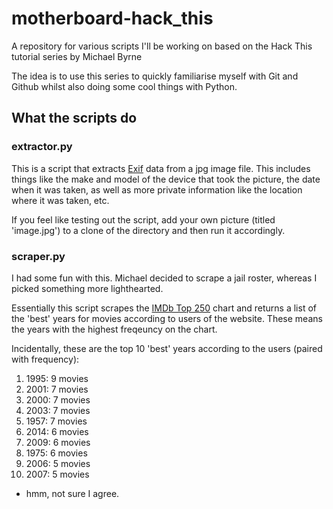 # motherboard-hack_this
A repository for various scripts I'll be working on based on the Hack This tutorial series by Michael Byrne

The idea is to use this series to quickly familiarise myself with Git and Github whilst also doing some cool things with Python.

<h2>What the scripts do</h2>
<h3>extractor.py</h3>
This is a script that extracts <a href="https://en.wikipedia.org/wiki/Exif">Exif</a> data from a jpg image file. This includes things like the make and model of the device that took the picture, the date when it was taken, as well as more private information like the location where it was taken, etc.

If you feel like testing out the script, add your own picture (titled 'image.jpg') to a clone of the directory and then run it accordingly.

<h3>scraper.py</h3>
I had some fun with this. Michael decided to scrape a jail roster, whereas I picked something more lighthearted.

Essentially this script scrapes the <a href="http://www.imdb.com/chart/top">IMDb Top 250</a> chart and returns a list of the 'best' years for movies according to users of the website. These means the years with the highest freqeuncy on the chart.

Incidentally, these are the top  10 'best' years according to the users (paired with frequency):
<ol>
<li>1995:          9 movies</li>
<li>2001:          7 movies</li>
<li>2000:          7 movies</li>
<li>2003:          7 movies</li>
<li>1957:          7 movies</li>
<li>2014:          6 movies</li>
<li>2009:          6 movies</li>
<li>1975:          6 movies</li>
<li>2006:          5 movies</li>
<li>2007:          5 movies</li>
</ol>

- hmm, not sure I agree.
